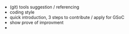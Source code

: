 - (git) tools suggestion / referencing
- coding style
- quick introduction, 3 steps to contribute / apply for GSoC 
- show prove of improvment
- 

 

